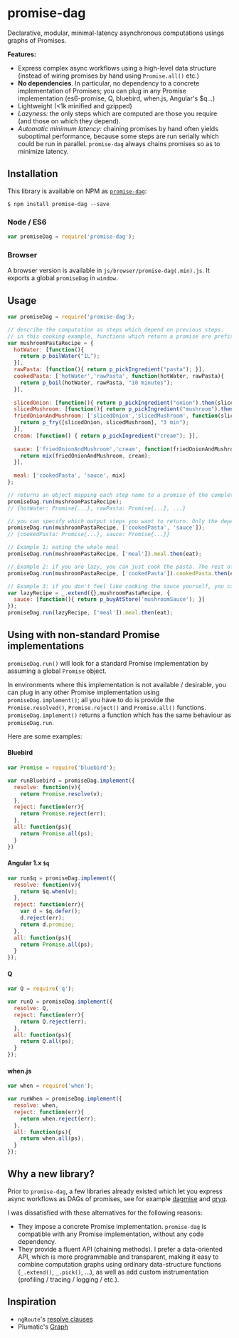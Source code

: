 # promise-dag

Declarative, modular, minimal-latency asynchronous computations usings graphs of Promises.

**Features:**

* Express complex async workflows using a high-level data structure (instead of wiring promises by hand using `Promise.all()` etc.)
* **No dependencies**. In particular, no dependency to a concrete implementation of Promises;
 you can plug in any Promise implementation (es6-promise, Q, bluebird, when.js, Angular's $q...)
* Lightweight (<1k minified and gzipped)
* *Lazyness:* the only steps which are computed are those you require (and those on which they depend).
* *Automatic minimum latency:* chaining promises by hand often yields suboptimal performance,
 because some steps are run serially which could be run in parallel. `promise-dag` always chains promises so as to minimize latency.

## Installation

This library is available on NPM as [`promise-dag`](https://www.npmjs.com/package/promise-dag):

```
$ npm install promise-dag --save
```

### Node / ES6

```javascript
var promiseDag = require('promise-dag');
```

### Browser

A browser version is available in `js/browser/promise-dag(.min).js`. 
It exports a global `promiseDag` in `window`.

## Usage

```javascript
var promiseDag = require('promise-dag');

// describe the computation as steps which depend on previous steps.
// in this cooking example, functions which return a promise are prefixed with `p_`.
var mushroomPastaRecipe = {
  hotWater: [function(){
    return p_boilWater("1L");
  }],
  rawPasta: [function(){ return p_pickIngredient("pasta"); }],
  cookedPasta: ['hotWater','rawPasta', function(hotWater, rawPasta){
    return p_boil(hotWater, rawPasta, "10 minutes");
  }],
  
  slicedOnion: [function(){ return p_pickIngredient("onion").then(slice); }],
  slicedMushroom: [function(){ return p_pickIngredient("mushroom").then(slice); }],
  friedOnionAndMushroom: ['slicedOnion','slicedMushroom', function(slicedOnion, slicedMushroom){
    return p_fry([slicedOnion, slicedMushroom], "3 min");
  }],
  cream: [function() { return p_pickIngredient("cream"); }],
  
  sauce: ['friedOnionAndMushroom','cream', function(friedOnionAndMushroom, cream){
    return mix(friedOnionAndMushroom, cream);
  }],
  
  meal: ['cookedPasta', 'sauce', mix]
};

// returns an object mapping each step name to a promise of the completed step
promiseDag.run(mushroomPastaRecipe);
// {hotWater: Promise{...}, rawPasta: Promise{...}, ...}

// you can specify which output steps you want to return. Only the dependencies of those steps will be run.
promiseDag.run(mushroomPastaRecipe, ['cookedPasta', 'sauce']);
// {cookedPasta: Promise{...}, sauce: Promise{...}}

// Example 1: eating the whole meal
promiseDag.run(mushroomPastaRecipe, ['meal']).meal.then(eat);

// Example 2: if you are lazy, you can just cook the pasta. The rest of the cooking won't occur.
promiseDag.run(mushroomPastaRecipe, ['cookedPasta']).cookedPasta.then(eat);

// Example 3: if you don't feel like cooking the sauce yourself, you can buy it at the store instead
var lazyRecipe = _.extend({},mushroomPastaRecipe, {
  sauce: [function(){ return p_buyAtStore('mushroomSauce'); }]
});
promiseDag.run(lazyRecipe, ['meal']).meal.then(eat);

```

## Using with non-standard Promise implementations

`promiseDag.run()` will look for a standard Promise implementation by assuming a global `Promise` object.

In environments where this implementation is not available / desirable, you can plug in any other Promise implementation using `promiseDag.implement()`;
all you have to do is provide the `Promise.resolved()`, `Promise.reject()` and `Promise.all()` functions.
`promiseDag.implement()` returns a function which has the same behaviour as `promiseDag.run`.

Here are some examples:

#### Bluebird

```javascript
var Promise = require('bluebird');

var runBluebird = promiseDag.implement({
  resolve: function(v){
    return Promise.resolve(v);
  },
  reject: function(err){
    return Promise.reject(err);
  },
  all: function(ps){
    return Promise.all(ps);
  }
}) 
```

#### Angular 1.x `$q`

```javascript
var run$q = promiseDag.implement({
  resolve: function(v){
    return $q.when(v);
  },
  reject: function(err){
    var d = $q.defer();
    d.reject(err);
    return d.promise;
  },
  all: function(ps){
    return Promise.all(ps);
  }
});
```

#### Q

```javascript
var Q = require('q');

var runQ = promiseDag.implement({
  resolve: Q,
  reject: function(err){
    return Q.reject(err);
  },
  all: function(ps){
    return Q.all(ps);
  }
});
```

#### when.js

```javascript
var when = require('when');

var runWhen = promiseDag.implement({
  resolve: when,
  reject: function(err){
    return when.reject(err);
  },
  all: function(ps){
    return when.all(ps);
  }
});
```

## Why a new library?

Prior to `promise-dag`, a few libraries already existed which let you express async workflows as DAGs of promises,
 see for example [dagmise](https://www.npmjs.com/package/dagmise) and [qryq](https://github.com/bguiz/qryq).
 
I was dissatisfied with these alternatives for the following reasons:

* They impose a concrete Promise implementation.
 `promise-dag` is compatible with any Promise implementation, without any code dependency.
* They provide a fluent API (chaining methods).
 I prefer a data-oriented API, which is more programmable and transparent, making it easy to combine computation graphs using ordinary
 data-structure functions (`_.extend()`, `_.pick()`, ...), as well as add custom instrumentation (profiling / tracing / logging / etc.).


## Inspiration

* `ngRoute`'s [resolve clauses](https://docs.angularjs.org/api/ngRoute/provider/$routeProvider)
* Plumatic's [Graph](https://github.com/plumatic/plumbing#graph-the-functional-swiss-army-knife)
